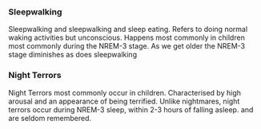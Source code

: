 ### Sleepwalking
Sleepwalking and sleepwalking and sleep eating. Refers to doing normal waking activities but unconscious. Happens most commonly in children most commonly during the NREM-3 stage. As we get older the NREM-3 stage diminishes as does sleepwalking

### Night Terrors
Night Terrors most commonly occur in children. Characterised by high arousal and an appearance of being terrified. Unlike nightmares, night terrors occur during NREM-3 sleep, within 2-3 hours of falling asleep. and are seldom remembered. 
